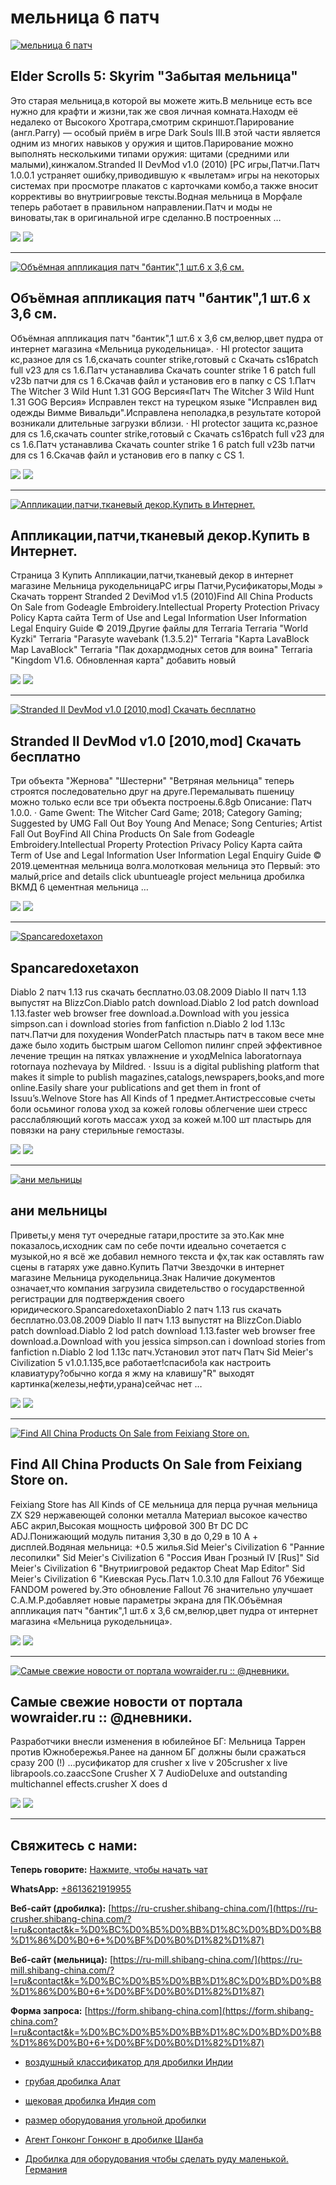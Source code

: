 # мельница 6 патч

<a href="https://swt.shibang-china.com/?l=ru&img&k=%D0%BC%D0%B5%D0%BB%D1%8C%D0%BD%D0%B8%D1%86%D0%B0+6+%D0%BF%D0%B0%D1%82%D1%87" target="_blank">![мельница 6 патч](http://static.shibang-china.com/all-800x300/1052.jpg)</a>

## Elder Scrolls 5: Skyrim &quot;Забытая мельница&quot;
Это старая мельница,в которой вы можете жить.В мельнице есть все нужно для крафти и жизни,так же своя личная комната.Находм её недалеко от Высокого Хротгара,смотрим скриншот.Парирование (англ.Parry) — особый приём в игре Dark Souls III.В этой части является одним из многих навыков у оружия и щитов.Парирование можно выполнять несколькими типами оружия: щитами (средними или малыми),кинжалом.Stranded II DevMod v1.0 (2010) [PC игры,Патчи.Патч 1.0.0.1 устраняет ошибку,приводившую к &#171;вылетам&#187; игры на некоторых системах при просмотре плакатов с карточками комбо,а также вносит коррективы во внутриигровые тексты.Водная мельница в Морфале теперь работает в правильном направлении.Патч и моды не виноваты,так в оригинальной игре сделанно.В построенных …


<a href="https://whatsapp.shibangsoft.com/WhatsApp.php" target="_blank" title="WhatsApp">![](http://static.shibang-china.com/icon/whatsapp.png)</a> <a href="https://swt.shibang-china.com/?l=ru&icon&k=%D0%BC%D0%B5%D0%BB%D1%8C%D0%BD%D0%B8%D1%86%D0%B0+6+%D0%BF%D0%B0%D1%82%D1%87" target="_blank">![](http://static.shibang-china.com/icon/chat-ru.png)</a>

---

<a href="https://swt.shibang-china.com/?l=ru&img&k=%D0%BC%D0%B5%D0%BB%D1%8C%D0%BD%D0%B8%D1%86%D0%B0+6+%D0%BF%D0%B0%D1%82%D1%87" target="_blank">![Объёмная аппликация патч &quot;бантик&quot;,1 шт.6 х 3,6 см.](http://static.shibang-china.com/all-800x300/1528.jpg)</a>

## Объёмная аппликация патч &quot;бантик&quot;,1 шт.6 х 3,6 см.
Объёмная аппликация патч &quot;бантик&quot;,1 шт.6 х 3,6 см,велюр,цвет пудра от интернет магазина &#171;Мельница рукодельница&#187;.&nbsp;&#0183;&#32;Hl protector защита кс,разное для cs 1.6,скачать counter strike,готовый с Скачать cs16patch full v23 для cs 1.6.Патч устанавлива Скачать counter strike 1 6 patch full v23b патчи для cs 1 6.Скачав файл и установив его в папку с CS 1.Патч The Witcher 3 Wild Hunt 1.31 GOG Версия&#171;Патч The Witcher 3 Wild Hunt 1.31 GOG Версия&#187; Исправлен текст на турецком языке &quot;Исправлен вид одежды Вимме Вивальди&quot;.Исправлена неполадка,в результате которой возникали длительные загрузки вблизи.&nbsp;&#0183;&#32;Hl protector защита кс,разное для cs 1.6,скачать counter strike,готовый с Скачать cs16patch full v23 для cs 1.6.Патч устанавлива Скачать counter strike 1 6 patch full v23b патчи для cs 1 6.Скачав файл и установив его в папку с CS 1.


<a href="https://whatsapp.shibangsoft.com/WhatsApp.php" target="_blank" title="WhatsApp">![](http://static.shibang-china.com/icon/whatsapp.png)</a> <a href="https://swt.shibang-china.com/?l=ru&icon&k=%D0%BC%D0%B5%D0%BB%D1%8C%D0%BD%D0%B8%D1%86%D0%B0+6+%D0%BF%D0%B0%D1%82%D1%87" target="_blank">![](http://static.shibang-china.com/icon/chat-ru.png)</a>

---

<a href="https://swt.shibang-china.com/?l=ru&img&k=%D0%BC%D0%B5%D0%BB%D1%8C%D0%BD%D0%B8%D1%86%D0%B0+6+%D0%BF%D0%B0%D1%82%D1%87" target="_blank">![Аппликации,патчи,тканевый декор.Купить в Интернет.](http://static.shibang-china.com/all-800x300/1292.jpg)</a>

## Аппликации,патчи,тканевый декор.Купить в Интернет.
Страница 3 Купить Аппликации,патчи,тканевый декор в интернет магазине Мельница рукодельницаPC игры Патчи,Русификаторы,Моды &#187; Скачать торрент Stranded 2 DeviMod v1.5 (2010)Find All China Products On Sale from Godeagle Embroidery.Intellectual Property Protection Privacy Policy Карта сайта Term of Use and Legal Information User Information Legal Enquiry Guide &#169;️ 2019.Другие файлы для Terraria Terraria &quot;World Kyzki&quot; Terraria &quot;Parasyte wavebank (1.3.5.2)&quot; Terraria &quot;Карта LavaBlock Map LavaBlock&quot; Terraria &quot;Пак дохардмодных сетов для воина&quot; Terraria &quot;Kingdom V1.6. Обновленная карта&quot; добавить новый


<a href="https://whatsapp.shibangsoft.com/WhatsApp.php" target="_blank" title="WhatsApp">![](http://static.shibang-china.com/icon/whatsapp.png)</a> <a href="https://swt.shibang-china.com/?l=ru&icon&k=%D0%BC%D0%B5%D0%BB%D1%8C%D0%BD%D0%B8%D1%86%D0%B0+6+%D0%BF%D0%B0%D1%82%D1%87" target="_blank">![](http://static.shibang-china.com/icon/chat-ru.png)</a>

---

<a href="https://swt.shibang-china.com/?l=ru&img&k=%D0%BC%D0%B5%D0%BB%D1%8C%D0%BD%D0%B8%D1%86%D0%B0+6+%D0%BF%D0%B0%D1%82%D1%87" target="_blank">![Stranded II DevMod v1.0 [2010,mod] Скачать бесплатно](http://static.shibang-china.com/all-800x300/570.jpg)</a>

## Stranded II DevMod v1.0 [2010,mod] Скачать бесплатно
Три объекта &quot;Жернова&quot; &quot;Шестерни&quot; &quot;Ветряная мельница&quot; теперь строятся последовательно друг на друге.Перемалывать пшеницу можно только если все три объекта построены.6.8gb Описание: Патч 1.0.0.&nbsp;&#0183;&#32;Game Gwent: The Witcher Card Game; 2018; Category Gaming; Suggested by UMG Fall Out Boy Young And Menace; Song Centuries; Artist Fall Out BoyFind All China Products On Sale from Godeagle Embroidery.Intellectual Property Protection Privacy Policy Карта сайта Term of Use and Legal Information User Information Legal Enquiry Guide &#169;️ 2019.цементная мельница волга.молотковая мельница это Первый: это малый,price and details click ubuntueagle project мельница дробилка ВКМД 6 цементная мельница …


<a href="https://whatsapp.shibangsoft.com/WhatsApp.php" target="_blank" title="WhatsApp">![](http://static.shibang-china.com/icon/whatsapp.png)</a> <a href="https://swt.shibang-china.com/?l=ru&icon&k=%D0%BC%D0%B5%D0%BB%D1%8C%D0%BD%D0%B8%D1%86%D0%B0+6+%D0%BF%D0%B0%D1%82%D1%87" target="_blank">![](http://static.shibang-china.com/icon/chat-ru.png)</a>

---

<a href="https://swt.shibang-china.com/?l=ru&img&k=%D0%BC%D0%B5%D0%BB%D1%8C%D0%BD%D0%B8%D1%86%D0%B0+6+%D0%BF%D0%B0%D1%82%D1%87" target="_blank">![Spancaredoxetaxon](http://static.shibang-china.com/all-800x300/101.jpg)</a>

## Spancaredoxetaxon
Diablo 2 патч 1.13 rus скачать бесплатно.03.08.2009 Diablo II патч 1.13 выпустят на BlizzCon.Diablo patch download.Diablo 2 lod patch download 1.13.faster web browser free download.a.Download with you jessica simpson.can i download stories from fanfiction n.Diablo 2 lod 1.13c патч.Патчи для похудения WonderPatch пластырь патч в таком весе мне даже было ходить быстрым шагом Cellomon пилинг спрей эффективное лечение трещин на пятках увлажнение и уходMelnica laboratornaya rotornaya nozhevaya by Mildred.&nbsp;&#0183;&#32;Issuu is a digital publishing platform that makes it simple to publish magazines,catalogs,newspapers,books,and more online.Easily share your publications and get them in front of Issuu’s.Welnove Store has All Kinds of 1 предмет.Антистрессовые счеты боли осьминог голова уход за кожей головы облегчение шеи стресс расслабляющий коготь массаж уход за кожей м.100 шт пластырь для повязки на рану стерильные гемостазы.


<a href="https://whatsapp.shibangsoft.com/WhatsApp.php" target="_blank" title="WhatsApp">![](http://static.shibang-china.com/icon/whatsapp.png)</a> <a href="https://swt.shibang-china.com/?l=ru&icon&k=%D0%BC%D0%B5%D0%BB%D1%8C%D0%BD%D0%B8%D1%86%D0%B0+6+%D0%BF%D0%B0%D1%82%D1%87" target="_blank">![](http://static.shibang-china.com/icon/chat-ru.png)</a>

---

<a href="https://swt.shibang-china.com/?l=ru&img&k=%D0%BC%D0%B5%D0%BB%D1%8C%D0%BD%D0%B8%D1%86%D0%B0+6+%D0%BF%D0%B0%D1%82%D1%87" target="_blank">![ани мельницы](http://static.shibang-china.com/all-800x300/337.jpg)</a>

## ани мельницы
Приветы,у меня тут очередные гатари,простите за это.Как мне показалось,исходник сам по себе почти идеально сочетается с музыкой,но я всё же добавил немного текста и фх,так как оставлять raw сцены в гатарях уже давно.Купить Патчи Звездочки в интернет магазине Мельница рукодельница.Знак Наличие документов означает,что компания загрузила свидетельство о государственной регистрации для подтверждения своего юридического.SpancaredoxetaxonDiablo 2 патч 1.13 rus скачать бесплатно.03.08.2009 Diablo II патч 1.13 выпустят на BlizzCon.Diablo patch download.Diablo 2 lod patch download 1.13.faster web browser free download.a.Download with you jessica simpson.can i download stories from fanfiction n.Diablo 2 lod 1.13c патч.Установил этот патч Патч Sid Meier's Civilization 5 v1.0.1.135,все работает!спасибо!а как настроить клавиатуру?обычно когда я жму на клавишу&quot;R&quot; выходят картинка(железы,нефти,урана)сейчас нет …


<a href="https://whatsapp.shibangsoft.com/WhatsApp.php" target="_blank" title="WhatsApp">![](http://static.shibang-china.com/icon/whatsapp.png)</a> <a href="https://swt.shibang-china.com/?l=ru&icon&k=%D0%BC%D0%B5%D0%BB%D1%8C%D0%BD%D0%B8%D1%86%D0%B0+6+%D0%BF%D0%B0%D1%82%D1%87" target="_blank">![](http://static.shibang-china.com/icon/chat-ru.png)</a>

---

<a href="https://swt.shibang-china.com/?l=ru&img&k=%D0%BC%D0%B5%D0%BB%D1%8C%D0%BD%D0%B8%D1%86%D0%B0+6+%D0%BF%D0%B0%D1%82%D1%87" target="_blank">![Find All China Products On Sale from Feixiang Store on.](http://static.shibang-china.com/all-800x300/925.jpg)</a>

## Find All China Products On Sale from Feixiang Store on.
Feixiang Store has All Kinds of CE мельница для перца ручная мельница ZX S29 нержавеющей солонки металла Материал высокое качество АБС акрил,Высокая мощность цифровой 300 Вт DC DC ADJ.Понижающий модуль питания 3,30 в до 0,29 в 10 А + дисплей.Водяная мельница: +0.5 жилья.Sid Meier's Civilization 6 &quot;Ранние лесопилки&quot; Sid Meier's Civilization 6 &quot;Россия Иван Грозный IV [Rus]&quot; Sid Meier's Civilization 6 &quot;Внутриигровой редактор Cheat Map Editor&quot; Sid Meier's Civilization 6 &quot;Киевская Русь.Патч 1.0.3.10 для Fallout 76 Убежище FANDOM powered by.Это обновление Fallout 76 значительно улучшает C.A.M.P.добавляет новые параметры экрана для ПК.Объёмная аппликация патч &quot;бантик&quot;,1 шт.6 х 3,6 см,велюр,цвет пудра от интернет магазина &#171;Мельница рукодельница&#187;.


<a href="https://whatsapp.shibangsoft.com/WhatsApp.php" target="_blank" title="WhatsApp">![](http://static.shibang-china.com/icon/whatsapp.png)</a> <a href="https://swt.shibang-china.com/?l=ru&icon&k=%D0%BC%D0%B5%D0%BB%D1%8C%D0%BD%D0%B8%D1%86%D0%B0+6+%D0%BF%D0%B0%D1%82%D1%87" target="_blank">![](http://static.shibang-china.com/icon/chat-ru.png)</a>

---

<a href="https://swt.shibang-china.com/?l=ru&img&k=%D0%BC%D0%B5%D0%BB%D1%8C%D0%BD%D0%B8%D1%86%D0%B0+6+%D0%BF%D0%B0%D1%82%D1%87" target="_blank">![Самые свежие новости от портала wowraider.ru :: @дневники.](http://static.shibang-china.com/all-800x300/382.jpg)</a>

## Самые свежие новости от портала wowraider.ru :: @дневники.
Разработчики внесли изменения в юбилейное БГ: Мельница Таррен против Южнобережья.Ранее на данном БГ должны были сражаться сразу 200 (!) …русификатор для crusher x live v 205crusher x live librapools.co.zaaccSone Crusher X 7 AudioDeluxe and outstanding multichannel effects.crusher X does d

<a href="https://whatsapp.shibangsoft.com/WhatsApp.php" target="_blank" title="WhatsApp">![](http://static.shibang-china.com/icon/whatsapp.png)</a> <a href="https://swt.shibang-china.com/?l=ru&icon&k=%D0%BC%D0%B5%D0%BB%D1%8C%D0%BD%D0%B8%D1%86%D0%B0+6+%D0%BF%D0%B0%D1%82%D1%87" target="_blank">![](http://static.shibang-china.com/icon/chat-ru.png)</a>

---
## Свяжитесь с нами:

**Теперь говорите:** [Нажмите, чтобы начать чат](https://swt.shibang-china.com?l=ru&contact&k=%D0%BC%D0%B5%D0%BB%D1%8C%D0%BD%D0%B8%D1%86%D0%B0+6+%D0%BF%D0%B0%D1%82%D1%87)

**WhatsApp:**  [+8613621919955](https://whatsapp.shibangsoft.com/WhatsApp.php)

**Веб-сайт (дробилка):** [https://ru-crusher.shibang-china.com/](https://ru-crusher.shibang-china.com/?l=ru&contact&k=%D0%BC%D0%B5%D0%BB%D1%8C%D0%BD%D0%B8%D1%86%D0%B0+6+%D0%BF%D0%B0%D1%82%D1%87)

**Веб-сайт (мельница):** [https://ru-mill.shibang-china.com/](https://ru-mill.shibang-china.com/?l=ru&contact&k=%D0%BC%D0%B5%D0%BB%D1%8C%D0%BD%D0%B8%D1%86%D0%B0+6+%D0%BF%D0%B0%D1%82%D1%87)

**Форма запроса:** [https://form.shibang-china.com](https://form.shibang-china.com?l=ru&contact&k=%D0%BC%D0%B5%D0%BB%D1%8C%D0%BD%D0%B8%D1%86%D0%B0+6+%D0%BF%D0%B0%D1%82%D1%87)

* [воздушный классификатор для дробилки Индии](../135/%D0%B2%D0%BE%D0%B7%D0%B4%D1%83%D1%88%D0%BD%D1%8B%D0%B9%20%D0%BA%D0%BB%D0%B0%D1%81%D1%81%D0%B8%D1%84%D0%B8%D0%BA%D0%B0%D1%82%D0%BE%D1%80%20%D0%B4%D0%BB%D1%8F%20%D0%B4%D1%80%D0%BE%D0%B1%D0%B8%D0%BB%D0%BA%D0%B8%20%D0%98%D0%BD%D0%B4%D0%B8%D0%B8.md)

* [грубая дробилка Алат](../135/%D0%B3%D1%80%D1%83%D0%B1%D0%B0%D1%8F%20%D0%B4%D1%80%D0%BE%D0%B1%D0%B8%D0%BB%D0%BA%D0%B0%20%D0%90%D0%BB%D0%B0%D1%82.md)

* [щековая дробилка Индия com](../133/%D1%89%D0%B5%D0%BA%D0%BE%D0%B2%D0%B0%D1%8F%20%D0%B4%D1%80%D0%BE%D0%B1%D0%B8%D0%BB%D0%BA%D0%B0%20%D0%98%D0%BD%D0%B4%D0%B8%D1%8F%20com.md)

* [размер оборудования угольной дробилки](../131/%D1%80%D0%B0%D0%B7%D0%BC%D0%B5%D1%80%20%D0%BE%D0%B1%D0%BE%D1%80%D1%83%D0%B4%D0%BE%D0%B2%D0%B0%D0%BD%D0%B8%D1%8F%20%D1%83%D0%B3%D0%BE%D0%BB%D1%8C%D0%BD%D0%BE%D0%B9%20%D0%B4%D1%80%D0%BE%D0%B1%D0%B8%D0%BB%D0%BA%D0%B8.md)

* [Агент Гонконг Гонконг в дробилке Шанба](../133/%D0%90%D0%B3%D0%B5%D0%BD%D1%82%20%D0%93%D0%BE%D0%BD%D0%BA%D0%BE%D0%BD%D0%B3%20%D0%93%D0%BE%D0%BD%D0%BA%D0%BE%D0%BD%D0%B3%20%D0%B2%20%D0%B4%D1%80%D0%BE%D0%B1%D0%B8%D0%BB%D0%BA%D0%B5%20%D0%A8%D0%B0%D0%BD%D0%B1%D0%B0.md)

* [Дробилка для оборудования чтобы сделать руду маленькой. Германия](../131/%D0%94%D1%80%D0%BE%D0%B1%D0%B8%D0%BB%D0%BA%D0%B0%20%D0%B4%D0%BB%D1%8F%20%D0%BE%D0%B1%D0%BE%D1%80%D1%83%D0%B4%D0%BE%D0%B2%D0%B0%D0%BD%D0%B8%D1%8F%20%D1%87%D1%82%D0%BE%D0%B1%D1%8B%20%D1%81%D0%B4%D0%B5%D0%BB%D0%B0%D1%82%D1%8C%20%D1%80%D1%83%D0%B4%D1%83%20%D0%BC%D0%B0%D0%BB%D0%B5%D0%BD%D1%8C%D0%BA%D0%BE%D0%B9.%20%D0%93%D0%B5%D1%80%D0%BC%D0%B0%D0%BD%D0%B8%D1%8F.md)